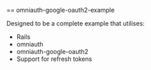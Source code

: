 == omniauth-google-oauth2-example

Designed to be a complete example that utilises:

* Rails
* omniauth
* omniauth-google-oauth2
* Support for refresh tokens
